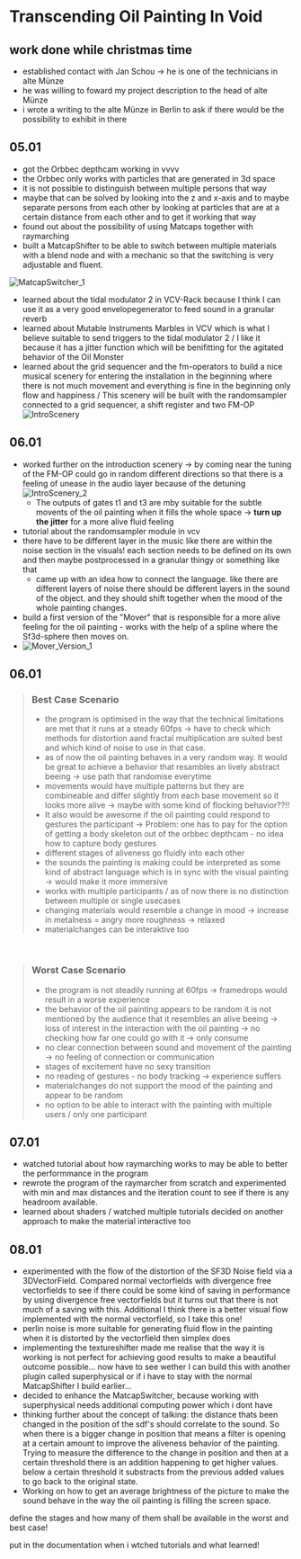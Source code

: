 # Transcending Oil Painting In Void

## work done while christmas time
* established contact with Jan Schou -> he is one of the technicians in alte Münze
* he was willing to foward my project description to the head of alte Münze
* i wrote a writing to the alte Münze in Berlin to ask if there would be the possibility to exhibit in there

## 05.01
* got the Orbbec depthcam working in vvvv
* the Orbbec only works with particles that are generated in 3d space
* it is not possible to distinguish between multiple persons that way
* maybe that can be solved by looking into the z and x-axis and to maybe separate persons from each other by looking at particles that are at a certain distance from each other and to get it working that way
* found out about the possibility of using Matcaps together with raymarching
* built a MatcapShifter to be able to switch between multiple materials with a blend node and with a mechanic so that the switching is very adjustable and fluent.

![MatcapSwitcher_1](./img/MatCapSwitcher_1.PNG)
* learned about the tidal modulator 2 in VCV-Rack because I think I can use it as a very good envelopegenerator to feed sound in a granular reverb
* learned about Mutable Instruments Marbles in VCV which is what I believe suitable to send triggers to the tidal modulator 2 / I like it because it has a jitter function which will be benifitting for the agitated behavior of the Oil Monster
* learned about the grid sequencer and the fm-operators to build a nice musical scenery for entering the installation in the beginning where there is not much movement and everything is fine in the beginning only flow and happiness / This scenery will be built with the randomsampler connected to a grid sequencer, a shift register and two FM-OP
![IntroScenery](./img/IntroductionScenery.PNG)

## 06.01
* worked further on the introduction scenery -> by coming near the tuning of the FM-OP could go in random different directions so that there is a feeling of unease in the audio layer because of the detuning
![IntroScenery_2](./img/IntroductionScenery_2.PNG)
  * The outputs of gates t1 and t3 are mby suitable for the subtle movents of the oil painting when it fills the whole space -> **turn up the jitter** for a more alive fluid feeling
* tutorial about the randomsampler module in vcv
* there have to be different layer in the music like there are within the noise section in the visuals! each section needs to be defined on its own and then maybe postprocessed in a granular thingy or something like that
  * came up with an idea how to connect the language. like there are different layers of noise there should be different layers in the sound of the object. and they should shift together when the mood of the whole painting changes.
* build a first version of the "Mover" that is responsible for a more alive feeling for the oil painting - works with the help of a spline where the Sf3d-sphere then moves on.
* ![Mover_Version_1](./img/Mover_Test_1.PNG)

## 06.01
>  ### Best Case Scenario
> * the program is optimised in the way that the technical limitations are met that it runs at a steady 60fps -> have to check which methods for distortion aand fractal multiplication are suited best and which kind of noise to use in that case.
> * as of now the oil painting behaves in a very random way. It would be great to achieve a behavior that resambles an lively abstract beeing -> use path that randomise everytime
> * movements would have multiple patterns but they are combineable and differ slightly from each base movement so it looks more alive -> maybe with some kind of flocking behavior??!!
> * It also would be awesome if the oil painting could respond to gestures the participant -> Problem: one has to pay for the option of getting a body skeleton out of the orbbec depthcam - no idea how to capture body gestures
> * different stages of aliveness go fluidly into each other
> * the sounds the painting is making could be interpreted as some kind of abstract language which is in sync with the visual painting -> would make it more immersive  
> * works with multiple participants / as of now there is no distinction between multiple or single usecases
> * changing materials would resemble a change in mood -> increase in metalness = angry     more roughness -> relaxed 
> * materialchanges can be interaktive too
<br/>

> ### Worst Case Scenario
> * the program is not steadily running at 60fps -> framedrops would result in a worse experience 
> * the behavior of the oil painting appears to be random it is not mentioned by the audience that it resembles an alive beeing -> loss of interest in the interaction with the oil painting -> no checking how far one could go with it -> only consume 
> * no clear connection between sound and movement of the painting -> no feeling of connection or communication 
> * stages of excitement have no sexy transition
> * no reading of gestures - no body tracking -> experience suffers
> * materialchanges do not support the mood of the painting and appear to be random
> * no option to be able to interact with the painting with multiple users / only one participant

## 07.01
* watched tutorial about how raymarching works to may be able to better the performmance in the program
* rewrote the program of the raymarcher from scratch and experimented with min and max distances and the iteration count to see if there is any headroom available.
* learned about shaders / watched multiple tutorials decided on another approach to make the material interactive too

## 08.01
* experimented with the flow of the distortion of the SF3D Noise field via a 3DVectorField. Compared normal vectorfields with divergence free vectorfields to see if there could be some kind of saving in performance by using divergence free vectorfields but it turns out that there is not much of a saving with this. Additional I think there is a better visual flow implemented with the normal vectorfield, so I take this one!
* perlin noise is more suitable for generating fluid flow in the painting when it is distorted by the vectorfield then simplex does
* implementing the textureshifter made me realise that the way it is working is not perfect for achieving good results to make a beautiful outcome possible... now have to see wether I can build this with another plugin called superphysical or if i have to stay with the normal MatcapShifter I build earlier...
* decided to enhance the MatcapSwitcher, because working with superphysical needs additional computing power which i dont have
* thinking further about the concept of talking: the distance thats been changed in the position of the sdf's should correlate to the sound. So when there is a bigger change in position that means a filter is opening at a certain amount to improve the aliveness behavior of the painting. Trying to measure the difference to the change in position and then at a certain threshold there is an addition happening to get higher values. below a certain threshold it substracts from the previous added values to go back to the original state.
* Working on how to get an average brightness of the picture to make the sound behave in the way the oil painting is filling the screen space.


define the stages and how many of them shall be available in the worst and best case!

put in the documentation when i wtched tutorials and what  learned!
